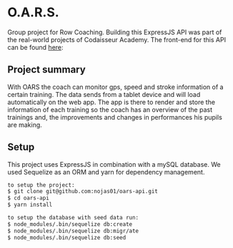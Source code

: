 # O.A.R.S.

Group project for Row Coaching. Building this ExpressJS API was part of the real-world projects of Codaisseur Academy. 
The front-end for this API can be found [here](https://github.com/LiannevW/O.A.R.S.): 

## Project summary
With OARS the coach can monitor gps, speed and stroke information of a certain training. 
The data sends from a tablet device and will load automatically on the web app. 
The app is there to render and store the information of each training so the coach has an overview of the past trainings and, 
the improvements and changes in performances his pupils are making.

## Setup
This project uses ExpressJS in combination with a mySQL database. 
We used Sequelize as an ORM and yarn for dependency management.

```bash
to setup the project:
$ git clone git@github.com:nojas01/oars-api.git
$ cd oars-api
$ yarn install
```

```bash
to setup the database with seed data run:
$ node_modules/.bin/sequelize db:create
$ node_modules/.bin/sequelize db:migr/ate
$ node_modules/.bin/sequelize db:seed
```

